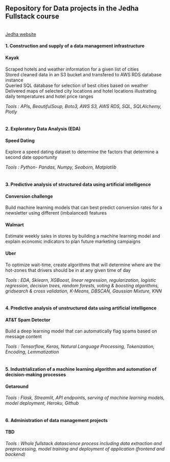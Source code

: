 ## Repository for Data projects in the Jedha Fullstack course
<br>
<a href="https://www.jedha.co/formations/formation-data-scientist">Jedha website</a><br>

#### 1. Construction and supply of a data management infrastructure
#### Kayak 
Scraped hotels and weather information for a given list of cities <br>
Stored cleaned data in an S3 bucket and transfered to AWS RDS database instance<br>
Queried SQL database for selection of best cities based on weather<br>
Delivered maps of selected city locations and hotel locations illustrating daily temperatures and hotel price ranges

*Tools : APIs, BeautifulSoup, Boto3, AWS S3, AWS RDS, SQL, SQLAlchemy, Plotly*
<br><br>

#### 2. Exploratory Data Analysis (EDA)
#### Speed Dating
Explore a speed dating dataset to determine the factors that determine a second date opportunity

*Tools : Python- Pandas, Numpy, Seaborn, Matplotlib*
<br><br>

#### 3. Predictive analysis of structured data using artificial intelligence
#### Conversion challenge
Build machine learning models that can best predict conversion rates for a newsletter using different (imbalanced) features
#### Walmart
Estimate weekly sales in stores by building a machine learning model and explain economic indicators to plan future marketing campaigns
#### Uber
To optimize wait-time, create algorithms that will determine where are the hot-zones that drivers should be in at any given time of day

*Tools : EDA, Sklearn, XGBoost, linear regression, regularization, logistic regression, decision trees, random forests, voting & boosting algorithms, gridsearch & cross validation, K-Means, DBSCAN, Gaussian Mixture, KNN*
<br><br>

#### 4. Predictive analysis of unstructured data using artificial intelligence
#### AT&T Spam Detector
Build a deep learning model that can automatically flag spams based on message content

*Tools : Tensorflow, Keras, Natural Language Processing, Tokenization, Encoding, Lemmatization*
<br><br>

#### 5. Industrialization of a machine learning algorithm and automation of decision-making processes
#### Getaround
*Tools : Flask, Streamlit, API endpoints, serving of machine learning models, model deployment, Heroku, Github*
<br><br>

#### 6. Administration of data management projects
#### TBD
*Tools : Whole fullstack datascience process including data extraction and preprocessing, model training and deployment of application (frontend and backend)*
